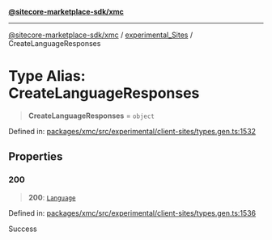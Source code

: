 [**@sitecore-marketplace-sdk/xmc**](../../../../README.md)

***

[@sitecore-marketplace-sdk/xmc](../../../../README.md) / [experimental\_Sites](../README.md) / CreateLanguageResponses

# Type Alias: CreateLanguageResponses

> **CreateLanguageResponses** = `object`

Defined in: [packages/xmc/src/experimental/client-sites/types.gen.ts:1532](https://github.com/Sitecore/marketplace-sdk/blob/main/packages/xmc/src/experimental/client-sites/types.gen.ts#L1532)

## Properties

### 200

> **200**: [`Language`](Language.md)

Defined in: [packages/xmc/src/experimental/client-sites/types.gen.ts:1536](https://github.com/Sitecore/marketplace-sdk/blob/main/packages/xmc/src/experimental/client-sites/types.gen.ts#L1536)

Success
